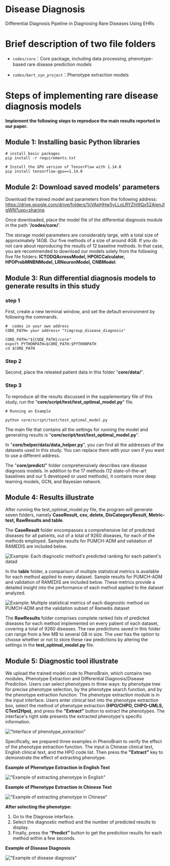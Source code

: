 # Disease Diagnosis

Differential Diagnosis Pipeline in Diagnosing Rare Diseases Using EHRs





# Brief description of two file folders

- `codes/core`：Core package, including data processing, phenotype-based rare disease prediction models

- `codes/bert_syn_project`：Phenotype extraction models 

  



# Steps of implementing rare disease diagnosis models

#### Implement the following steps to reproduce the main results reported in our paper.



## Module 1: Installing basic Python libraries

```
# install basic packages
pip install -r requirements.txt

# Install the GPU version of TensorFlow with 1.14.0
pip install tensorflow-gpu==1.14.0
```





## Module 2: Download saved models' parameters

Download the trained model and parameters from the following address: https://drive.google.com/drive/folders/1cVApHHw5yLLoLRYZht9Qx52AienJlgWN?usp=sharing. 



Once downloaded, place the model file of the differential diagnosis module in the path '**/codes/core/**'.

The storage model parameters are considerably large, with a total size of approximately 14GB. Our five methods of a size of around 4GB. If you do not care about reproducing the results of 12 baseline methods. In that case, you are recommended to download our models solely from the following five file folders: **ICTODQAcrossModel, HPOICCalculator, HPOProbMNBNModel, LRNeuronModel, CNBModel**.





##  Module 3: Run differential diagnosis models to generate results in this study

### step 1

First, create a new terminal window, and set the default environment by following the commands.

```
#  codes in your own address
CODE_PATH= your address+ "timgroup_disease_diagnosis"

CORE_PATH="${CODE_PATH}/core"
export PYTHONPATH=$CORE_PATH:$PYTHONPATH
cd $CORE_PATH
```



### Step 2

Second, place the releated patient data in this folder "**core/data/**".



### Step 3

To reproduce all the results discussed in the supplementary file of this study, run the "**core/script/test/test_optimal_model.py**" file.

```
# Running an Example

python core/script/test/test_optimal_model.py
```



The main file that contains all the settings for running the model and generating results is "**core/script/test/test_optimal_model.py**".



In "**core/helper/data/data_helper.py**", you can find all the addresses of the datasets used in this study. You can replace them with your own if you want to use a different address.



The "**core/predict/**" folder comprehensively describes rare disease diagnosis models. In addition to the 17 methods (12 state-of-the-art baselines and our 5 developed or used methods), it contains more deep learning models, GCN, and Bayesian network.





## Module 4: Results illustrate

After running the test_optimal_model.py file, the program will generate seven folders, namely **CaseResult, csv, delete, DisCategoryResult, Metric-test, RawResults and table**.

The **CaseResult** folder encompasses a comprehensive list of predicted diseases for all patients, out of a total of 9260 diseases, for each of the methods employed. Sample results for PUMCH-ADM and validation of RAMEDIS are included below. 

![**Example: Each diagnostic method's predicted ranking for each patient's datad**](https://github.com/xiaohaomao/timgroup_disease_diagnosis/blob/main/example_result/example_prediction_each_case.png)



In the **table** folder, a comparison of multiple statistical metrics is available for each method applied to every dataset. Sample results for PUMCH-ADM and validation of RAMEDIS are included below. These metrics provide a detailed insight into the performance of each method applied to the dataset analyzed.

![**Example: Multiple statistical metrics of each diagnostic method on PUMCH-ADM and the validation subset of Ramedis dataset**](https://github.com/xiaohaomao/timgroup_disease_diagnosis/blob/main/example_result/example_validation_ramedis-pumcha_adm.png)



The **RawResults** folder comprises complete ranked lists of predicted diseases for each method implemented on every patient of each dataset, covering a total of 9260 diseases. The raw predictions saved in this folder can range from a few MB to several GB in size. The user has the option to choose whether or not to store these raw predictions by altering the settings in the **test_optimal_model.py** file.



## Module 5: Diagnostic tool illustrate

We upload the trained model code to PhenoBrain, which contains two modules, Phenotype Extraction and Differential Diagnosis/Disease Prediction. Users can select phenotypes in three ways: by phenotype tree for precise phenotype selection, by the phenotype search function, and by the phenotype extraction function. The phenotype extraction module is in the input interface. Users enter clinical text into the phenotype extraction box, select the method of phenotype extraction **(HPO/CHPO, CHPO-UMLS, CText2Hpo)**, and press the **"Extract"** button to extract the phenotypes. The interface's right side presents the extracted phenotype's specific information. 



!["Interface of phenotype_extraction"](https://github.com/xiaohaomao/timgroup_disease_diagnosis/blob/main/example_result/phenotype_extraction.png)





Specifically, we prepared three examples in PhenoBrain to verify the effect of the phenotype extraction function. The input is Chinese clinical text, English clinical text, and the HPO code list. Then press the **"Extract"** key to demonstrate the effect of extracting phenotype.







**Example of Phenotype Extraction in English Text**

!["Example of extracting phenotype in English"](https://github.com/xiaohaomao/timgroup_disease_diagnosis/blob/main/example_result/phenotype_extract_example_english.png)







**Example of Phenotype Extraction in Chinese Text**

!["Example of extracting phenotype in Chinese"](https://github.com/xiaohaomao/timgroup_disease_diagnosis/blob/main/example_result/phenotype_extraction_example_chinese.png)





**After selecting the phenotype:**

1. Go to the Diagnose interface.
2. Select the diagnostic method and the number of predicted results to display.
3. Finally, press the **“Predict”** button to get the prediction results for each method within a few seconds.





**Example of Disease Diagnosis** 

!["Example of disease diagnosis"](https://github.com/xiaohaomao/timgroup_disease_diagnosis/blob/main/example_result/disease%20diagnosis.png)




















